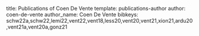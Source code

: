 title: Publications of Coen De Vente
template: publications-author
author: coen-de-vente
author_name: Coen De Vente
bibkeys: schw22a,schw22,lemi22,vent22,vent18,less20,vent20,vent21,xion21,ardu20,vent21a,vent20a,gonz21